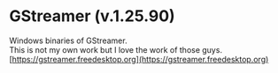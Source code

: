# GStreamer (v.1.25.90)

Windows binaries of GStreamer.   
This is not my own work but I love the work of those guys.  
[https://gstreamer.freedesktop.org](https://gstreamer.freedesktop.org)
